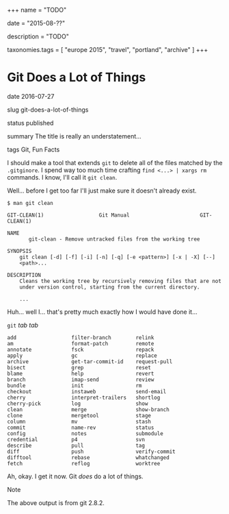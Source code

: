 +++
name = "TODO"

date = "2015-08-??"

description = "TODO"

taxonomies.tags = [
    "europe 2015", "travel", "portland", "archive"
]
+++
# Git Does a Lot of Things

date
2016-07-27

slug
git-does-a-lot-of-things

status
published

summary
The title is really an understatement...

tags
Git, Fun Facts

I should make a tool that extends `git` to delete all of the files
matched by the `.gitginore`. I spend way too much time crafting
`find <...> | xargs rm` commands. I know, I'll call it `git clean`.

Well... before I get too far I'll just make sure it doesn't already
exist.

``` text
$ man git clean

GIT-CLEAN(1)                  Git Manual                       GIT-CLEAN(1)

NAME
       git-clean - Remove untracked files from the working tree

SYNOPSIS
    git clean [-d] [-f] [-i] [-n] [-q] [-e <pattern>] [-x | -X] [--]
    <path>...

DESCRIPTION
    Cleans the working tree by recursively removing files that are not
    under version control, starting from the current directory.

    ...
```

Huh... well I... that's pretty much exactly how I would have done it...

`git` *tab tab*

``` text
add                  filter-branch        relink
am                   format-patch         remote
annotate             fsck                 repack
apply                gc                   replace
archive              get-tar-commit-id    request-pull
bisect               grep                 reset
blame                help                 revert
branch               imap-send            review
bundle               init                 rm
checkout             instaweb             send-email
cherry               interpret-trailers   shortlog
cherry-pick          log                  show
clean                merge                show-branch
clone                mergetool            stage
column               mv                   stash
commit               name-rev             status
config               notes                submodule
credential           p4                   svn
describe             pull                 tag
diff                 push                 verify-commit
difftool             rebase               whatchanged
fetch                reflog               worktree
```

Ah, okay. I get it now. Git *does* do a lot of things.

<div class="note">

<div class="title">

Note

</div>

The above output is from <span class="title-ref">git 2.8.2</span>.

</div>
